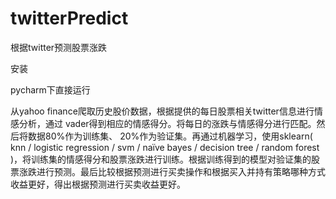 # twitterPredict
根据twitter预测股票涨跌

安装

pycharm下直接运行

从yahoo finance爬取历史股价数据，根据提供的每日股票相关twitter信息进行情感分析，通过 vader得到相应的情感得分。将每日的涨跌与情感得分进行匹配。然后将数据80%作为训练集、 20%作为验证集。再通过机器学习，使用sklearn( knn / logistic regression / svm / naïve bayes / decision tree / random forest )，将训练集的情感得分和股票涨跌进行训练。根据训练得到的模型对验证集的股票涨跌进行预测。最后比较根据预测进行买卖操作和根据买入并持有策略哪种方式收益更好，得出根据预测进行买卖收益更好。
